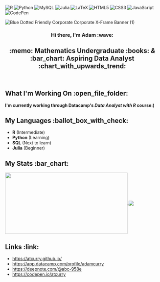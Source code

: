 ![R](https://img.shields.io/badge/r-%23276DC3.svg?style=for-the-badge&logo=r&logoColor=white)
![Python](https://img.shields.io/badge/python-3670A0?style=for-the-badge&logo=python&logoColor=ffdd54)
![MySQL](https://img.shields.io/badge/mysql-%2300f.svg?style=for-the-badge&logo=mysql&logoColor=white)
![Julia](https://img.shields.io/badge/-Julia-9558B2?style=for-the-badge&logo=julia&logoColor=white)
![LaTeX](https://img.shields.io/badge/latex-%23008080.svg?style=for-the-badge&logo=latex&logoColor=white)
![HTML5](https://img.shields.io/badge/html5-%23E34F26.svg?style=for-the-badge&logo=html5&logoColor=white)
![CSS3](https://img.shields.io/badge/css3-%231572B6.svg?style=for-the-badge&logo=css3&logoColor=white)
![JavaScript](https://img.shields.io/badge/javascript-%23323330.svg?style=for-the-badge&logo=javascript&logoColor=%23F7DF1E)
![CodePen](https://img.shields.io/badge/Codepen-000000?style=for-the-badge&logo=codepen&logoColor=white)
<br>

![Blue Dotted Friendly Corporate Corporate X-Frame Banner (1)](https://user-images.githubusercontent.com/124198480/221080887-302f208c-e4c0-42ab-8a58-a316b0ab43c9.png)


<div align="center"> <h3> Hi there, I'm Adam :wave: </h3>  </div>

<div align="center"> <h2> :memo: Mathematics Undergraduate :books: <i>&</i>  :bar_chart: Aspiring Data Analyst :chart_with_upwards_trend: </h2>  </div> <br/>


<div align="left"> <h2> What I'm Working On  :open_file_folder: </h2>  </div>

**I'm currently working through Datacamp's _Data Analyst with R_ course:)**

<div align="left"> <h2> My Languages  :ballot_box_with_check: </h2>  </div>

- **R** (Intermediate)  
- **Python** (Learning)
- **SQL** (Next to learn)
- **Julia** (Beginner)

<div align="left"> <h2> My Stats :bar_chart: </h2>  </div>


<a href="https://github.com/anuraghazra/github-readme-stats">
  <img align="center" src="https://github-readme-stats.vercel.app/api?username=atcurry&show_icons=true&hide_border=true&&count_private=true&include_all_commits=true" 
       width="400" 
     height="200"/>
</a>
<a href="https://github.com/anuraghazra/github-readme-stats">
  <img align="center" src="https://github-readme-stats.vercel.app/api/top-langs/?username=atcurry&layout=compact&hide=html,tex,jupyter%20notebook" />
</a>



<div align="left"> <h2> Links :link: </h2>  </div>

- https://atcurry.github.io/
- https://app.datacamp.com/profile/adamcurry
- https://deepnote.com/@abc-958e
- https://codepen.io/atcurry
